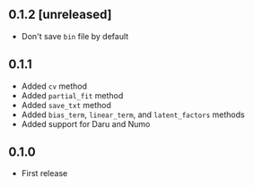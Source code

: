 ## 0.1.2 [unreleased]

- Don't save `bin` file by default

## 0.1.1

- Added `cv` method
- Added `partial_fit` method
- Added `save_txt` method
- Added `bias_term`, `linear_term`, and `latent_factors` methods
- Added support for Daru and Numo

## 0.1.0

- First release
